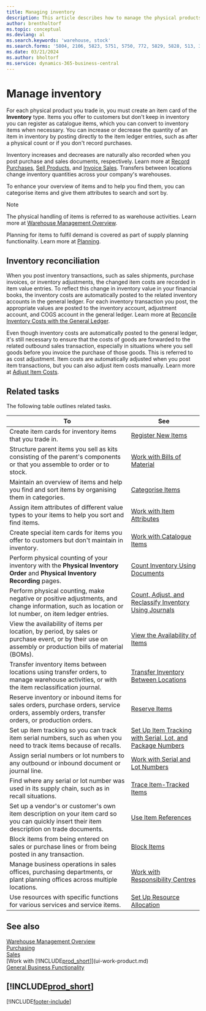 ```yaml
---
title: Managing inventory
description: This article describes how to manage the physical products you trade in by creating an inventory item card.
author: brentholtorf
ms.topic: conceptual
ms.devlang: al
ms.search.keywords: 'warehouse, stock'
ms.search.forms: '5804, 2106, 5823, 5751, 5750, 772, 5829, 5828, 513, 304, 40, 38, 167, 117, 5827, 9223, 158, 354, 9152, 286, 5754, 5402, 209, 297, 298, 99000782'
ms.date: 03/21/2024
ms.author: bholtorf
ms.service: dynamics-365-business-central
---
```


# <a name="manage-inventory"></a>Manage inventory

For each physical product you trade in, you must create an item card of the **Inventory** type. Items you offer to customers but don't keep in inventory you can register as catalogue items, which you can convert to inventory items when necessary. You can increase or decrease the quantity of an item in inventory by posting directly to the item ledger entries, such as after a physical count or if you don't record purchases.

Inventory increases and decreases are naturally also recorded when you post purchase and sales documents, respectively. Learn more at [Record Purchases](purchasing-how-record-purchases.md), [Sell Products](sales-how-sell-products.md), and [Invoice Sales](sales-how-invoice-sales.md). Transfers between locations change inventory quantities across your company's warehouses.

To enhance your overview of items and to help you find them, you can categorise items and give them attributes to search and sort by.

> [!NOTE]
> The physical handling of items is referred to as warehouse activities. Learn more at [Warehouse Management Overview](design-details-warehouse-management.md).

Planning for items to fulfil demand is covered as part of supply planning functionality. Learn more at [Planning](production-planning.md).  

## <a name="inventory-reconciliation"></a>Inventory reconciliation

When you post inventory transactions, such as sales shipments, purchase invoices, or inventory adjustments, the changed item costs are recorded in item value entries. To reflect this change in inventory value in your financial books, the inventory costs are automatically posted to the related inventory accounts in the general ledger. For each inventory transaction you post, the appropriate values are posted to the inventory account, adjustment account, and COGS account in the general ledger. Learn more at [Reconcile Inventory Costs with the General Ledger](finance-how-to-post-inventory-costs-to-the-general-ledger.md).

Even though inventory costs are automatically posted to the general ledger, it's still necessary to ensure that the costs of goods are forwarded to the related outbound sales transaction, especially in situations where you sell goods before you invoice the purchase of those goods. This is referred to as cost adjustment. Item costs are automatically adjusted when you post item transactions, but you can also adjust item costs manually. Learn more at [Adjust Item Costs](inventory-how-adjust-item-costs.md).  

## <a name="related-tasks"></a>Related tasks

The following table outlines related tasks.

|To |See |
|---|----|
|Create item cards for inventory items that you trade in.|[Register New Items](inventory-how-register-new-items.md)|
|Structure parent items you sell as kits consisting of the parent's components or that you assemble to order or to stock.|[Work with Bills of Material](inventory-how-work-BOMs.md)|
|Maintain an overview of items and help you find and sort items by organising them in categories.|[Categorise Items](inventory-how-categorize-items.md)|
|Assign item attributes of different value types to your items to help you sort and find items.|[Work with Item Attributes](inventory-how-work-item-attributes.md)|
|Create special item cards for items you offer to customers but don't maintain in inventory.|[Work with Catalogue Items](inventory-how-work-nonstock-items.md)|
|Perform physical counting of your inventory with the **Physical Inventory Order** and **Physical Inventory Recording** pages.|[Count Inventory Using Documents](inventory-how-count-inventory-with-documents.md)|
|Perform physical counting, make negative or positive adjustments, and change information, such as location or lot number, on item ledger entries.|[Count, Adjust, and Reclassify Inventory Using Journals](inventory-how-count-adjust-reclassify.md)|
|View the availability of items per location, by period, by sales or purchase event, or by their use on assembly or production bills of material (BOMs).|[View the Availability of Items](inventory-how-availability-overview.md)|
|Transfer inventory items between locations using transfer orders, to manage warehouse activities, or with the item reclassification journal.|[Transfer Inventory Between Locations](inventory-how-transfer-between-locations.md)|
|Reserve inventory or inbound items for sales orders, purchase orders, service orders, assembly orders, transfer orders, or production orders.|[Reserve Items](inventory-how-to-reserve-items.md)|
|Set up item tracking so you can track item serial numbers, such as when you need to track items because of recalls.|[Set Up Item Tracking with Serial, Lot, and Package Numbers](inventory-how-setup-item-tracking.md)|
|Assign serial numbers or lot numbers to any outbound or inbound document or journal line.|[Work with Serial and Lot Numbers](inventory-how-work-item-tracking.md)|
|Find where any serial or lot number was used in its supply chain, such as in recall situations.|[Trace Item-Tracked Items](inventory-how-to-trace-item-tracked-items.md)|
|Set up a vendor's or customer's own item description on your item card so you can quickly insert their item description on trade documents.|[Use Item References](inventory-how-use-item-cross-refs.md)|
|Block items from being entered on sales or purchase lines or from being posted in any transaction.|[Block Items](inventory-how-block-items.md)|
|Manage business operations in sales offices, purchasing departments, or plant planning offices across multiple locations.|[Work with Responsibility Centres](inventory-responsibility-centers.md)|
|Use resources with specific functions for various services and service items.|[Set Up Resource Allocation](service-how-setup-resource-allocation.md)|

## <a name="see-also"></a>See also

[Warehouse Management Overview](design-details-warehouse-management.md)    
[Purchasing](purchasing-manage-purchasing.md)    
[Sales](sales-manage-sales.md)    
[Work with [!INCLUDE[prod_short](includes/prod_short.md)]](ui-work-product.md)    
[General Business Functionality](ui-across-business-areas.md)    

## [!INCLUDE[prod_short](includes/free_trial_md.md)]  

[!INCLUDE[footer-include](includes/footer-banner.md)]
